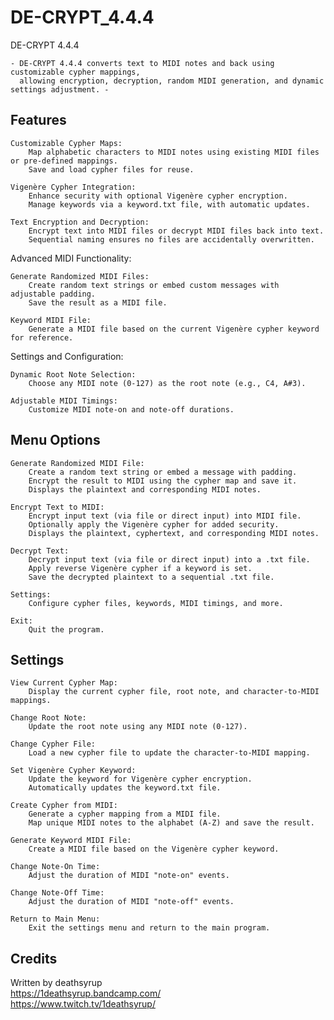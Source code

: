 # DE-CRYPT_4.4.4

DE-CRYPT 4.4.4

    - DE-CRYPT 4.4.4 converts text to MIDI notes and back using customizable cypher mappings, 
      allowing encryption, decryption, random MIDI generation, and dynamic settings adjustment. -

## Features

    Customizable Cypher Maps:
        Map alphabetic characters to MIDI notes using existing MIDI files or pre-defined mappings.
        Save and load cypher files for reuse.

    Vigenère Cypher Integration:
        Enhance security with optional Vigenère cypher encryption.
        Manage keywords via a keyword.txt file, with automatic updates.

    Text Encryption and Decryption:
        Encrypt text into MIDI files or decrypt MIDI files back into text.
        Sequential naming ensures no files are accidentally overwritten.

Advanced MIDI Functionality:

    Generate Randomized MIDI Files:
        Create random text strings or embed custom messages with adjustable padding.
        Save the result as a MIDI file.

    Keyword MIDI File:
        Generate a MIDI file based on the current Vigenère cypher keyword for reference.

Settings and Configuration:

    Dynamic Root Note Selection:
        Choose any MIDI note (0-127) as the root note (e.g., C4, A#3).

    Adjustable MIDI Timings:
        Customize MIDI note-on and note-off durations.

## Menu Options

    Generate Randomized MIDI File:
        Create a random text string or embed a message with padding.
        Encrypt the result to MIDI using the cypher map and save it.
        Displays the plaintext and corresponding MIDI notes.

    Encrypt Text to MIDI:
        Encrypt input text (via file or direct input) into MIDI file.
        Optionally apply the Vigenère cypher for added security.
        Displays the plaintext, cyphertext, and corresponding MIDI notes.

    Decrypt Text:
        Decrypt input text (via file or direct input) into a .txt file.
        Apply reverse Vigenère cypher if a keyword is set.
        Save the decrypted plaintext to a sequential .txt file.

    Settings:
        Configure cypher files, keywords, MIDI timings, and more.

    Exit:
        Quit the program.

## Settings

    View Current Cypher Map:
        Display the current cypher file, root note, and character-to-MIDI mappings.

    Change Root Note:
        Update the root note using any MIDI note (0-127).

    Change Cypher File:
        Load a new cypher file to update the character-to-MIDI mapping.

    Set Vigenère Cypher Keyword:
        Update the keyword for Vigenère cypher encryption.
        Automatically updates the keyword.txt file.

    Create Cypher from MIDI:
        Generate a cypher mapping from a MIDI file.
        Map unique MIDI notes to the alphabet (A-Z) and save the result.

    Generate Keyword MIDI File:
        Create a MIDI file based on the Vigenère cypher keyword.

    Change Note-On Time:
        Adjust the duration of MIDI "note-on" events.

    Change Note-Off Time:
        Adjust the duration of MIDI "note-off" events.

    Return to Main Menu:
        Exit the settings menu and return to the main program.

## Credits

Written by deathsyrup  
https://1deathsyrup.bandcamp.com/  
https://www.twitch.tv/1deathsyrup/
